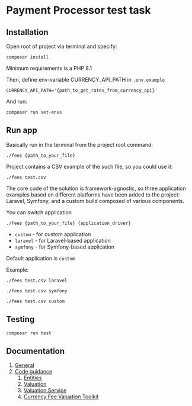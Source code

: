 # Payment Processor test task

## Installation

Open root of project via terminal and specify:
```shell
composer install
```

Minimum requirements is a PHP 8.1

Then, define env-variable CURRENCY_API_PATH in `.env.example`
```
CURRENCY_API_PATH='{path_to_get_rates_from_currency_api}'
```
And run:
```shell
composer run set-envs
```

## Run app

Basically run in the terminal from the project root command:
```shell
./fees {path_to_your_file}
```
Project contains a CSV example of the such file, so you could use it:
```shell
./fees test.csv
```


The core code of the solution is framework-agnostic, so three application examples based on different platforms have been added to the project: Laravel, Symfony, and a custom build composed of various components.

You can switch application
```shell
./fees {path_to_your_file} {application_driver}
```

 - `custom` - for custom application
 - `laravel` - for Laravel-based application
 - `symfony` - for Symfony-based application

Default application is `custom`

Example:
```shell
./fees test.csv laravel
```
```shell
./fees test.csv symfony
```
```shell
./fees test.csv custom
```

## Testing

```shell
composer run test
```

## Documentation
 1. [General](docs/general_info.md)
 2. [Code guidance](docs/code)
    1. [Entities](docs/code/entites.md)
    2. [Valuation](docs/code/valuation.md)
    3. [Valuation Service](docs/code/valuation_service.md)
    4. [Currency Fee Valuation Toolkit](docs/code/commissions_fee_valuation.md)